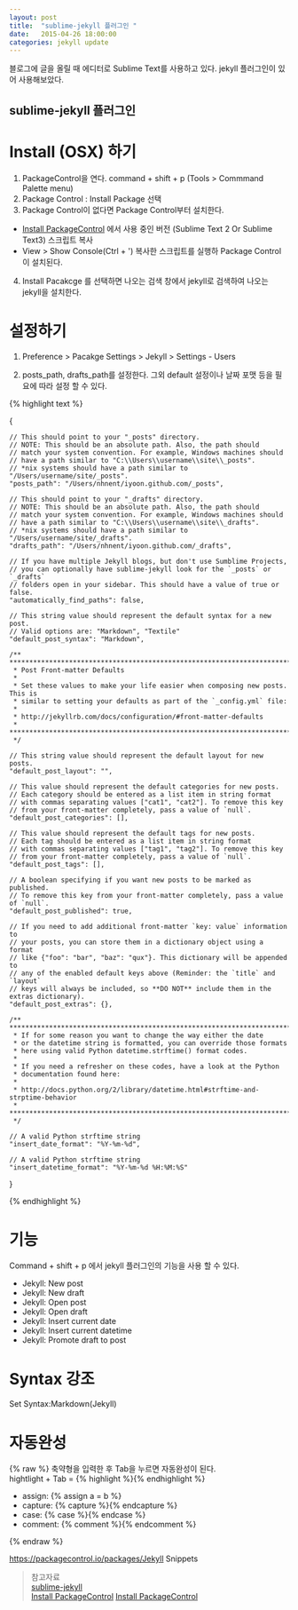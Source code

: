 ```yaml
---
layout: post
title:  "sublime-jekyll 플러그인 "
date:   2015-04-26 18:00:00
categories: jekyll update
---
```


블로그에 글을 올릴 때 에디터로 Sublime Text를 사용하고 있다. jekyll 플러그인이 있어 사용해보았다. 

## sublime-jekyll 플러그인 

# Install (OSX) 하기

1. PackageControl을 연다. command + shift + p (Tools > Commmand Palette menu) 
2. Package Control : Install Package 선택 
3. Package Control이 없다면 Package Control부터 설치한다.  
 - [Install PackageControl] 에서 사용 중인 버전 (Sublime Text 2 Or Sublime Text3) 스크립트 복사 
 - View > Show Console(Ctrl + ') 복사한 스크립트를 실행하 Package Control 이 설치된다.   

4. Install Pacakcge 를 선택하면 나오는 검색 창에서 jekyll로 검색하여 나오는 jekyll을 설치한다. 

# 설정하기 

1. Preference > Pacakge Settings > Jekyll > Settings - Users

2. posts_path, drafts_path를 설정한다. 
그외 default 설정이나 날짜 포맷 등을 필요에 따라 설정 할 수 있다. 

{% highlight text %}

{

    // This should point to your "_posts" directory.
    // NOTE: This should be an absolute path. Also, the path should
    // match your system convention. For example, Windows machines should
    // have a path similar to "C:\\Users\\username\\site\\_posts".
    // *nix systems should have a path similar to "/Users/username/site/_posts".
    "posts_path": "/Users/nhnent/iyoon.github.com/_posts",

    // This should point to your "_drafts" directory.
    // NOTE: This should be an absolute path. Also, the path should
    // match your system convention. For example, Windows machines should
    // have a path similar to "C:\\Users\\username\\site\\_drafts".
    // *nix systems should have a path similar to "/Users/username/site/_drafts".
    "drafts_path": "/Users/nhnent/iyoon.github.com/_drafts",

    // If you have multiple Jekyll blogs, but don't use Sumblime Projects,
    // you can optionally have sublime-jekyll look for the `_posts` or `_drafts`
    // folders open in your sidebar. This should have a value of true or false.
    "automatically_find_paths": false,

    // This string value should represent the default syntax for a new post.
    // Valid options are: "Markdown", "Textile"
    "default_post_syntax": "Markdown",

    /** *****************************************************************************
     * Post Front-matter Defaults
     *
     * Set these values to make your life easier when composing new posts. This is
     * similar to setting your defaults as part of the `_config.yml` file:
     *
     * http://jekyllrb.com/docs/configuration/#front-matter-defaults
     * ******************************************************************************
     */

    // This string value should represent the default layout for new posts.
    "default_post_layout": "",

    // This value should represent the default categories for new posts.
    // Each category should be entered as a list item in string format
    // with commas separating values ["cat1", "cat2"]. To remove this key
    // from your front-matter completely, pass a value of `null`.
    "default_post_categories": [],

    // This value should represent the default tags for new posts.
    // Each tag should be entered as a list item in string format
    // with commas separating values ["tag1", "tag2"]. To remove this key
    // from your front-matter completely, pass a value of `null`.
    "default_post_tags": [],

    // A boolean specifying if you want new posts to be marked as published.
    // To remove this key from your front-matter completely, pass a value of `null`.
    "default_post_published": true,

    // If you need to add additional front-matter `key: value` information to
    // your posts, you can store them in a dictionary object using a format
    // like {"foo": "bar", "baz": "qux"}. This dictionary will be appended to
    // any of the enabled default keys above (Reminder: the `title` and `layout`
    // keys will always be included, so **DO NOT** include them in the extras dictionary).
    "default_post_extras": {},

    /** ***********************************************************************************
     * If for some reason you want to change the way either the date
     * or the datetime string is formatted, you can override those formats
     * here using valid Python datetime.strftime() format codes.
     *
     * If you need a refresher on these codes, have a look at the Python
     * documentation found here:
     *
     * http://docs.python.org/2/library/datetime.html#strftime-and-strptime-behavior
     * ******************************************************************************
     */

    // A valid Python strftime string
    "insert_date_format": "%Y-%m-%d",

    // A valid Python strftime string
    "insert_datetime_format": "%Y-%m-%d %H:%M:%S"

}

{% endhighlight %}


# 기능 

Command + shift + p 에서 jekyll 플러그인의 기능을 사용 할 수 있다. 

- Jekyll: New post 
- Jekyll: New draft 
- Jekyll: Open post
- Jekyll: Open draft
- Jekyll: Insert current date 
- Jekyll: Insert current datetime 
- Jekyll: Promote draft to post

# Syntax 강조 
Set Syntax:Markdown(Jekyll)

# 자동완성 

{% raw %}
축약형을 입력한 후 Tab을 누르면 자동완성이 된다.  
hightlight + Tab = {% highlight %}{% endhighlight %} 

- assign: {% assign a = b %}
- capture: {% capture %}{% endcapture %}
- case: {% case %}{% endcase %}
- comment: {% comment %}{% endcomment %}



{% endraw %}



https://packagecontrol.io/packages/Jekyll Snippets 


> 참고자료  
[sublime-jekyll][sublime-jekyll]   
[Install PackageControl] [Install PackageControl]  

[Install PackageControl]: https://packagecontrol.io/installation

[sublime-jekyll]: https://packagecontrol.io/packages/Jekyll


